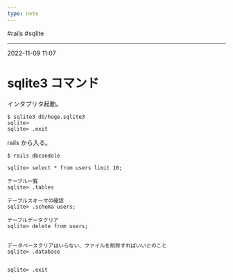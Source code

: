 ```yaml
---
type: note
---
```


#rails #sqlite 

---
2022-11-09  11:07

# sqlite3 コマンド

インタプリタ起動。
```shell
$ sqlite3 db/hoge.sqlite3
sqlite>
sqlite> .exit
```

rails から入る。

```shell
$ rails dbcondole

sqlite> select * from users limit 10;

テーブル一覧
sqlite> .tables

テーブルスキーマの確認
sqlite> .schema users;

テーブルデータクリア
sqlite> delete from users;


データベースクリアはいらない、ファイルを削除すればいいとのこと
sqlite> .database


sqlite> .exit
```




